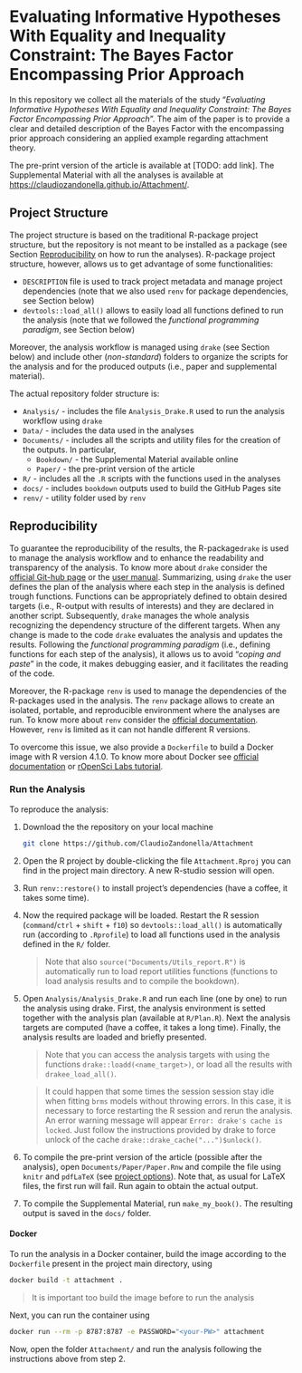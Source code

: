 
<!-- README.md is generated from README.Rmd. Please edit that file -->

# Evaluating Informative Hypotheses With Equality and Inequality Constraint: The Bayes Factor Encompassing Prior Approach

In this repository we collect all the materials of the study
“*Evaluating Informative Hypotheses With Equality and Inequality
Constraint: The Bayes Factor Encompassing Prior Approach*”. The aim of
the paper is to provide a clear and detailed description of the Bayes
Factor with the encompassing prior approach considering an applied
example regarding attachment theory.

The pre-print version of the article is available at \[TODO: add link\].
The Supplemental Material with all the analyses is available at
<https://claudiozandonella.github.io/Attachment/>.

## Project Structure

The project structure is based on the traditional R-package project
structure, but the repository is not meant to be installed as a package
(see Section [Reproducibility](#reproducibility) on how to run the
analyses). R-package project structure, however, allows us to get
advantage of some functionalities:

-   `DESCRIPTION` file is used to track project metadata and manage
    project dependencies (note that we also used `renv` for package
    dependencies, see Section below)
-   `devtools::load_all()` allows to easily load all functions defined
    to run the analysis (note that we followed the *functional
    programming paradigm*, see Section below)

Moreover, the analysis workflow is managed using `drake` (see Section
below) and include other (*non-standard*) folders to organize the
scripts for the analysis and for the produced outputs (i.e., paper and
supplemental material).

The actual repository folder structure is:

-   `Analysis/` - includes the file `Analysis_Drake.R` used to run the
    analysis workflow using `drake`
-   `Data/` - includes the data used in the analyses
-   `Documents/` - includes all the scripts and utility files for the
    creation of the outputs. In particular,
    -   `Bookdown/` - the Supplemental Material available online
    -   `Paper/` - the pre-print version of the article
-   `R/` - includes all the `.R` scripts with the functions used in the
    analyses
-   `docs/` - includes `bookdown` outputs used to build the GitHub Pages
    site
-   `renv/` - utility folder used by `renv`

## Reproducibility

To guarantee the reproducibility of the results, the R-package`drake` is
used to manage the analysis workflow and to enhance the readability and
transparency of the analysis. To know more about `drake` consider the
[official Git-hub page](https://github.com/ropensci/drake) or the [user
manual](https://books.ropensci.org/drake/). Summarizing, using `drake`
the user defines the plan of the analysis where each step in the
analysis is defined trough functions. Functions can be appropriately
defined to obtain desired targets (i.e., R-output with results of
interests) and they are declared in another script. Subsequently,
`drake` manages the whole analysis recognizing the dependency structure
of the different targets. When any change is made to the code `drake`
evaluates the analysis and updates the results. Following the
*functional programming paradigm* (i.e., defining functions for each
step of the analysis), it allows us to avoid “*coping and paste*” in the
code, it makes debugging easier, and it facilitates the reading of the
code.

Moreover, the R-package `renv` is used to manage the dependencies of the
R-packages used in the analysis. The `renv` package allows to create an
isolated, portable, and reproducible environment where the analyses are
run. To know more about `renv` consider the [official
documentation](https://rstudio.github.io/renv/articles/renv.html).
However, `renv` is limited as it can not handle different R versions.

To overcome this issue, we also provide a `Dockerfile` to build a Docker
image with R version 4.1.0. To know more about Docker see [official
documentation](https://www.docker.com/) or [rOpenSci Labs
tutorial](https://jsta.github.io/r-docker-tutorial/).

### Run the Analysis

To reproduce the analysis:

1.  Download the the repository on your local machine

    ``` bash
    git clone https://github.com/ClaudioZandonella/Attachment
    ```

2.  Open the R project by double-clicking the file `Attachment.Rproj`
    you can find in the project main directory. A new R-studio session
    will open.

3.  Run `renv::restore()` to install project’s dependencies (have a
    coffee, it takes some time).

4.  Now the required package will be loaded. Restart the R session
    (`command`/`ctrl` + `shift` + `f10`) so `devtools::load_all()` is
    automatically run (according to `.Rprofile`) to load all functions
    used in the analysis defined in the `R/` folder.

    > Note that also `source("Documents/Utils_report.R")` is
    > automatically run to load report utilities functions (functions to
    > load analysis results and to compile the bookdown).

5.  Open `Analysis/Analysis_Drake.R` and run each line (one by one) to
    run the analysis using drake. First, the analysis environment is
    setted together with the analysis plan (available at `R/Plan.R`).
    Next the analysis targets are computed (have a coffee, it takes a
    long time). Finally, the analysis results are loaded and briefly
    presented.

    > Note that you can access the analysis targets with using the
    > functions `drake::loadd(<name_target>)`, or load all the results
    > with `drakee_load_all()`.

    > It could happen that some times the session session stay idle when
    > fitting `brms` models without throwing errors. In this case, it is
    > necessary to force restarting the R session and rerun the
    > analysis. An error warning message will appear
    > `Error: drake's cache is locked`. Just follow the instructions
    > provided by drake to force unlock of the cache
    > `drake::drake_cache("...")$unlock()`.

6.  To compile the pre-print version of the article (possible after the
    analysis), open `Documents/Paper/Paper.Rnw` and compile the file
    using `knitr` and `pdfLaTeX` (see [project
    options](https://support.rstudio.com/hc/en-us/articles/200532247-Weaving-Rnw-Files-in-the-RStudio-IDE)).
    Note that, as usual for LaTeX files, the first run will fail. Run
    again to obtain the actual output.

7.  To compile the Supplemental Material, run `make_my_book()`. The
    resulting output is saved in the `docs/` folder.

#### Docker

To run the analysis in a Docker container, build the image according to
the `Dockerfile` present in the project main directory, using

``` bash
docker build -t attachment .
```

> It is important too build the image before to run the analysis

Next, you can run the container using

``` bash
docker run --rm -p 8787:8787 -e PASSWORD="<your-PW>" attachment
```

Now, open the folder `Attachment/` and run the analysis following the
instructions above from step 2.
